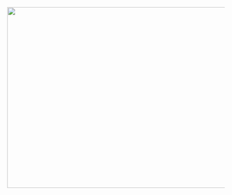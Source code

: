 <img src="https://64.media.tumblr.com/9115d757e08341b406774c5ca8c996f7/tumblr_pgsh50NSQQ1wsj6zro1_1280.gifv" alt="" class="featherlight-image featherlight-inner" style="width: 630.246px; height: 420px;">
